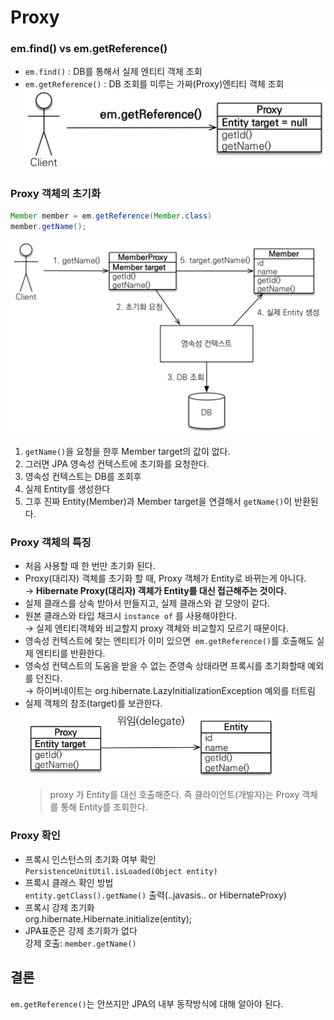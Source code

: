 # Proxy

### em.find() vs em.getReference()
- `em.find()` : DB를 통해서 실제 엔티티 객체 조회
- `em.getReference()` : DB 조회를 미루는 가짜(Proxy)엔티티 객체 조회  
  <img width=500px src=./img/em-get-reference.png>

### Proxy 객체의 초기화
```java
Member member = em.getReference(Member.class)
member.getName();
```
<img width=500px src=./img/proxy-object-reset.png>

1. `getName()`을 요청을 한후 Member target의 값이 없다.
2. 그러면 JPA 영속성 컨텍스트에 초기화를 요청한다.
3. 영속성 컨텍스트는 DB를 조회후 
4. 실제 Entity를 생성한다
5. 그후 진짜 Entity(Member)과 Member target을 연결해서 `getName()`이 반환된다.

### Proxy 객체의 특징
- 처음 사용할 때 한 번만 초기화 된다.
- Proxy(대리자) 객체를 초기화 할 때, Proxy 객체가 Entity로 바뀌는게 아니다.  
  &rarr; **Hibernate Proxy(대리자) 객체가 Entity를 대신 접근해주는 것이다.**
- 실제 클래스를 상속 받아서 만들지고, 실제 클래스와 겉 모양이 같다.
- 원본 클래스와 타입 채크시 `instance of` 를 사용해야한다.  
  &rarr; 실제 엔티티객체와 비교할지 proxy 객체와 비교할지 모르기 때문이다.
- 영속성 컨텍스트에 찾는 엔티티가 이미 있으면` em.getReference()`를 호출해도 실제 엔티티를 반환한다.
- 영속성 컨텍스트의 도움을 받을 수 없는 준영속 상태라면 프록시를 초기화할때 예외를 던진다.  
  &rarr; 하이버네이트는 org.hibernate.LazyInitializationException 예외를 터트림
- 실제 객체의 참조(target)를 보관한다.  
  <img width=400px src=./img/proxy-delegate.png>  
    > proxy 가 Entity를 대신 호출해준다. 즉 클라이언트(개발자)는 Proxy 객체를 통해 Entity를 조회한다.

### Proxy 확인
- 프록시 인스턴스의 초기화 여부 확인  
  `PersistenceUnitUtil.isLoaded(Object entity)`
- 프록시 클래스 확인 방법  
  `entity.getClass().getName()` 출력(..javasis.. or HibernateProxy)
- 프록시 강제 초기화  
  org.hibernate.Hibernate.initialize(entity);
- JPA표준은 강제 초기화가 없다  
  강제 호출: `member.getName()`

## 결론
`em.getReference()`는 안쓰지만 JPA의 내부 동작방식에 대해 알아야 된다.